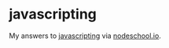 # javascripting

My answers to [javascripting](https://github.com/sethvincent/javascripting) via [nodeschool.io](http://nodeschool.io/).
